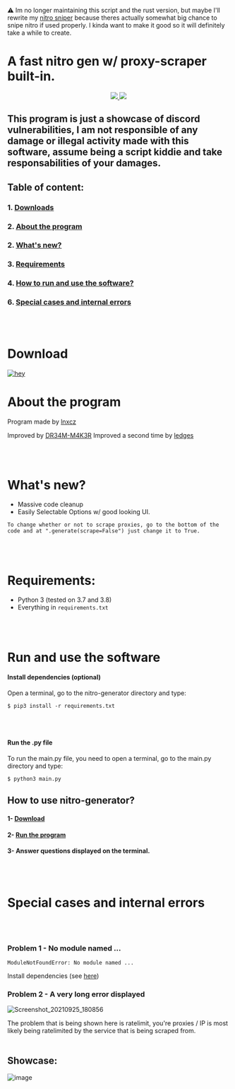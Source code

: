 ⚠️ Im no longer maintaining this script and the rust version, but maybe I'll rewrite my [nitro sniper](https://github.com/lnxcz/discord-sniper) because theres actually somewhat big chance to snipe nitro if used properly. I kinda want to make it good so it will definitely take a while to create.

# A fast nitro gen w/ proxy-scraper built-in.
<p align="center">
    <a href="https://mit-license.org/">
      <img src= "https://user-images.githubusercontent.com/67145585/134778810-3ed67ef3-8699-42b9-80f3-6a2618d128b3.jpg"/>
    </a>
    <a href="https://www.python.org/">
      <img src="http://ForTheBadge.com/images/badges/made-with-python.svg" />
    </a>
  </p>
</p>

## This program is just a showcase of discord vulnerabilities, I am not responsible of any damage or illegal activity made with this software, assume being a script kiddie and take responsabilities of your damages.

## Table of content:<br/>
### 1. [Downloads](https://github.com/lnxcz/nitro-generator#download) <br/>
### 2. [About the program](https://github.com/lnxcz/nitro-generator#about-the-program) <br/>
### 2. [What's new?](https://github.com/lnxcz/nitro-generator/blob/master/README.md#whats-new) <br/>
### 3. [Requirements](https://github.com/lnxcz/nitro-generator#requirements)
### 4. [How to run and use the software?](https://github.com/lnxcz/nitro-generator#run-and-use-the-software)
### 6. [Special cases and internal errors](https://github.com/lnxcz/nitro-generator#special-cases-and-internal-errors)

<br/><br/>


# Download
[![hey](https://img.shields.io/badge/Download%20.py-181717?style=for-the-badge&color=black&logo=python)](https://github.com/lnxcz/nitro-generator/archive/refs/heads/master.zip)


# About the program

Program made by [lnxcz](https://github.com/lnxcz) </p>
Improved by [DR34M-M4K3R](https://github.com/DR34M-M4K3R)
Improved a second time by [ledges](https://github.com/ledges)

<br/>
<br/>


# What's new?

* Massive code cleanup
* Easily Selectable Options w/ good looking UI.

`To change whether or not to scrape proxies, go to the bottom of the code and at ".generate(scrape=False") just change it to True.`

<br/>
<br/>

# Requirements:
* Python 3 (tested on 3.7 and 3.8)
* Everything in `requirements.txt`

<br/><br/>

# Run and use the software

#### Install dependencies (optional)
Open a terminal, go to the nitro-generator directory and type:

```
$ pip3 install -r requirements.txt
```

<br/><br/>
#### Run the .py file

To run the main.py file, you need to open a terminal, go to the main.py directory and type:
```
$ python3 main.py
```

## How to use nitro-generator?
#### 1- [Download](https://github.com/lnxcz/nitro-generator#download)
#### 2- [Run the program](https://github.com/lnxcz/nitro-generator#run-and-use-the-software) 
#### 3- Answer questions displayed on the terminal.
<br/>
<br/>

# Special cases and internal errors

<br/><br/>

### Problem 1 - No module named ...

```
ModuleNotFoundError: No module named ...
```
Install dependencies (see [here](https://github.com/lnxcz/nitro-generator#downloads))
<br/>

### Problem 2 - A very long error displayed
![Screenshot_20210925_180856](https://user-images.githubusercontent.com/67145585/134778134-eaa9e531-15e7-4140-afae-16a8dd33cce7.png)

The problem that is being shown here is ratelimit, you're proxies / IP is most likely being ratelimited by the service that is being scraped from.
<br/><br/>




## Showcase:
![image](https://user-images.githubusercontent.com/120739758/219971344-631c978f-cb7e-44d0-aa45-56b727ed2487.png)
<br>

